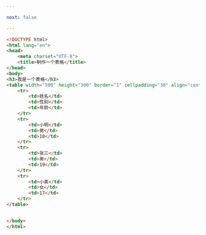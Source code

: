 ```yaml
---

next: false

---
```




<BlogInfo id="143" title="21.表格" author="白日梦想猿" pv=0 read_times=0 pre_cost_time="0分26秒" category="html5学习" tag_list="['html5学习']" create_time="2020.07.15 13:46:37" update_time="2020.07.15 13:59:22" />

```html
<!DOCTYPE html>
<html lang="en">
<head>
    <meta charset="UTF-8">
    <title>制作一个表格</title>
</head>
<body>
<h3>我是一个表格</h3>
<table width="500" height="300" border="1" cellpadding="30" align="center">
    <tr>
        <td>姓名</td>
        <td>性别</td>
        <td>年龄</td>
    </tr>
    <tr>
        <td>小明</td>
        <td>男</td>
        <td>18</td>
    </tr>
    <tr>
        <td>张三</td>
        <td>男</td>
        <td>19</td>
    </tr>
    <tr>
        <td>小美</td>
        <td>女</td>
        <td>17</td>
    </tr>
</table>


</body>
</html>
```



<ActionBox />
